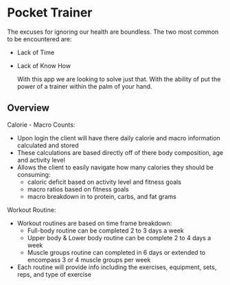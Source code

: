 # Pocket Trainer

The excuses for ignoring our health are boundless. The two most common to be encountered are:

* Lack of Time
* Lack of Know How

    With this app we are looking to solve just that. With the ability of put the power of a trainer 
within the palm of your hand. 


## Overview

Calorie - Macro Counts:

* Upon login the client will have there daily calorie and macro information calculated and stored
* These calculations are based directly off of there body composition, age and activity level
* Allows the client to easily navigate how many calories they should be consuming:
    - caloric deficit based on activity level and fitness goals
    - macro ratios based on fitness goals
    - macro breakdown in to protein, carbs, and fat grams


Workout Routine:

* Workout routines are based on time frame breakdown:
    - Full-body routine can be completed 2 to 3 days a week
    - Upper body & Lower body routine can be complete 2 to 4 days a week
    - Muscle groups routine can completed in 6 days or extended to encompass
        3 or 4 muscle groups per week 
* Each routine will provide info including the exercises, equipment, sets, reps, and type of exercise
